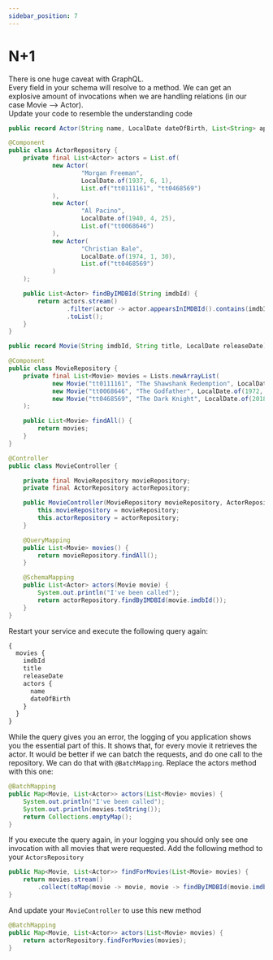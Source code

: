 ```yaml
---
sidebar_position: 7
---
```


# N+1
There is one huge caveat with GraphQL.  
Every field in your schema will resolve to a method. We can get an explosive amount of invocations when we are handling 
relations (in our case Movie --> Actor).  
Update your code to resemble the understanding code

```java title="Actor.java"
public record Actor(String name, LocalDate dateOfBirth, List<String> appearsInIMDBId) {}
```

```java title="ActorRepository.java"
@Component
public class ActorRepository {
    private final List<Actor> actors = List.of(
            new Actor(
                    "Morgan Freeman",
                    LocalDate.of(1937, 6, 1),
                    List.of("tt0111161", "tt0468569")
            ),
            new Actor(
                    "Al Pacino",
                    LocalDate.of(1940, 4, 25),
                    List.of("tt0068646")
            ),
            new Actor(
                    "Christian Bale",
                    LocalDate.of(1974, 1, 30),
                    List.of("tt0468569")
            )
    );

    public List<Actor> findByIMDBId(String imdbId) {
        return actors.stream()
                .filter(actor -> actor.appearsInIMDBId().contains(imdbId))
                .toList();
    }
}
```

```java title="Movie.java"
public record Movie(String imdbId, String title, LocalDate releaseDate) { }
```

```java title="MovieRepository.java"
@Component
public class MovieRepository {
    private final List<Movie> movies = Lists.newArrayList(
            new Movie("tt0111161", "The Shawshank Redemption", LocalDate.of(1994, 10, 14)),
            new Movie("tt0068646", "The Godfather", LocalDate.of(1972, 3, 24)),
            new Movie("tt0468569", "The Dark Knight", LocalDate.of(2018, 7, 18))
    );

    public List<Movie> findAll() {
        return movies;
    }
}
```

```java title="MovieController.java"
@Controller
public class MovieController {

    private final MovieRepository movieRepository;
    private final ActorRepository actorRepository;

    public MovieController(MovieRepository movieRepository, ActorRepository actorRepository) {
        this.movieRepository = movieRepository;
        this.actorRepository = actorRepository;
    }

    @QueryMapping
    public List<Movie> movies() {
        return movieRepository.findAll();
    }

    @SchemaMapping
    public List<Actor> actors(Movie movie) {
        System.out.println("I've been called");
        return actorRepository.findByIMDBId(movie.imdbId());
    }
}
```

Restart your service and execute the following query again:
```graphql
{
  movies {
    imdbId
    title
    releaseDate
    actors {
      name
      dateOfBirth
    }
  }
}
```
While the query gives you an error, the logging of you application shows you the essential part of this.
It shows that, for every movie it retrieves the actor. It would be better if we can batch the requests, and do one call to the repository.
We can do that with `@BatchMapping`. Replace the actors method with this one:

```java title="MovieController.java"
@BatchMapping
public Map<Movie, List<Actor>> actors(List<Movie> movies) {
    System.out.println("I've been called");
    System.out.println(movies.toString());
    return Collections.emptyMap();
}
```

If you execute the query again, in your logging you should only see one invocation with all movies that were requested.
Add the following method to your `ActorsRepository` 
```java title="ActorsRepository.java"
public Map<Movie, List<Actor>> findForMovies(List<Movie> movies) {
    return movies.stream()
        .collect(toMap(movie -> movie, movie -> findByIMDBId(movie.imdbId())));
}
```

And update your `MovieController` to use this new method
```java title="MovieController.java"
@BatchMapping
public Map<Movie, List<Actor>> actors(List<Movie> movies) {
    return actorRepository.findForMovies(movies);
}
```




